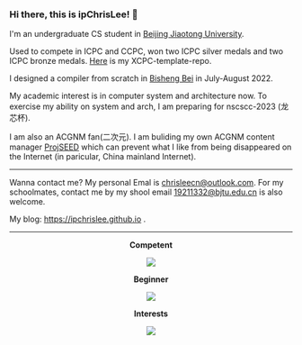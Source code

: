 ### Hi there, this is ipChrisLee! 👋

I'm an undergraduate CS student in [Beijing Jiaotong University](https://www.bjtu.edu.cn).

Used to compete in ICPC and CCPC, won two ICPC silver medals and two ICPC bronze medals. [Here](https://github.com/ipChrisLee/ipLee-XCPC-Template) is my XCPC-template-repo.

I designed a compiler from scratch in [Bisheng Bei](https://os.educg.net/#/index?name=2022%E5%85%A8%E5%9B%BD%E5%A4%A7%E5%AD%A6%E7%94%9F%E8%AE%A1%E7%AE%97%E6%9C%BA%E7%B3%BB%E7%BB%9F%E8%83%BD%E5%8A%9B%E5%A4%A7%E8%B5%9B%E7%BC%96%E8%AF%91%E7%B3%BB%E7%BB%9F%E8%AE%BE%E8%AE%A1%E8%B5%9B&index=1&img=0) in July-August 2022.

My academic interest is in computer system and architecture now. To exercise my ability on system and arch, I am preparing for nscscc-2023 (龙芯杯).

I am also an ACGNM fan(二次元). I am buliding my own ACGNM content manager [ProjSEED](https://github.com/ProjSEED-dev) which can prevent what I like from being disappeared on the Internet (in paricular, China mainland Internet).

---

Wanna contact me? My personal Emal is [chrisleecn@outlook.com](mailto:chrisleecn@outlook.com). For my schoolmates, contact me by my shool email [19211332@bjtu.edu.cn](mailto:19211332@bjtu.edu.cn) is also welcome.

My blog: https://ipchrislee.github.io .

---

<p align="center"> 
<strong> Competent </strong>
</p>
<p align="center">
  <a href="https://skillicons.dev">
    <img src="https://skillicons.dev/icons?i=cpp,c,cmake,md,py,java" />
  </a>
</p>
<p align="center"> 
<strong> Beginner </strong>
</p>
<p align="center">
  <a href="https://skillicons.dev">
    <img src="https://skillicons.dev/icons?i=bash,rust,scala,docker,git,html,css,js,kotlin,mysql,react,latex" />
  </a>
</p>
<p align="center"> 
<strong> Interests </strong>
</p>
<p align="center">
  <a href="https://skillicons.dev">
    <img src="https://skillicons.dev/icons?i=raspberrypi,linux,vim" />
  </a>
</p>
<!-- Beginner Competent Skillful Proficient Expert -->

<!-- <img align='center' src="https://streak-stats.demolab.com/?user=ipChrisLee&theme=dark"> -->

<!-- <img align='center' src="https://github-readme-activity-graph.cyclic.app/graph?username=ipChrisLee&theme=high-contrast"> -->

